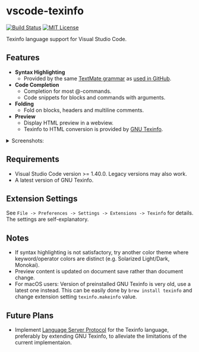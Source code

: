 # vscode-texinfo

[![Build Status](https://travis-ci.com/texinfo-lang/vscode-texinfo.svg)](https://travis-ci.com/github/texinfo-lang/vscode-texinfo)
[![MIT License](https://img.shields.io/badge/license-MIT-blue.svg)](LICENSE)

Texinfo language support for Visual Studio Code.

## Features

* **Syntax Highlighting**
  * Provided by the same [TextMate grammar](https://github.com/Alhadis/language-texinfo/blob/v1.0.0/grammars/texinfo.cson) as [used in GitHub](https://github.com/github/linguist/pull/4589).
* **Code Completion**
  * Completion for most @\-commands.
  * Code snippets for blocks and commands with arguments.
* **Folding**
  * Fold on blocks, headers and multiline comments.
* **Preview**
  * Display HTML preview in a webview.
  * Texinfo to HTML conversion is provided by [GNU Texinfo](https://www.gnu.org/software/texinfo/).

<details>
<summary>Screenshots:</summary>

</details>

## Requirements

* Visual Studio Code version >= 1.40.0. Legacy versions may also work.
* A latest version of GNU Texinfo.

## Extension Settings

See `File -> Preferences -> Settings -> Extensions -> Texinfo` for details. The settings are self-explanatory.

## Notes

* If syntax highlighting is not satisfactory, try another color theme where keyword/operator colors are distinct (e.g. Solarized Light/Dark, Monokai).
* Preview content is updated on document save rather than document change.
* For macOS users: Version of preinstalled GNU Texinfo is very old, use a latest one instead. This can be easily done by `brew install texinfo` and change extension setting `texinfo.makeinfo` value.

## Future Plans

* Implement [Language Server Protocol](https://microsoft.github.io/language-server-protocol/) for the Texinfo language, preferably by extending GNU Texinfo, to alleviate the limitations of the current implementaion.
